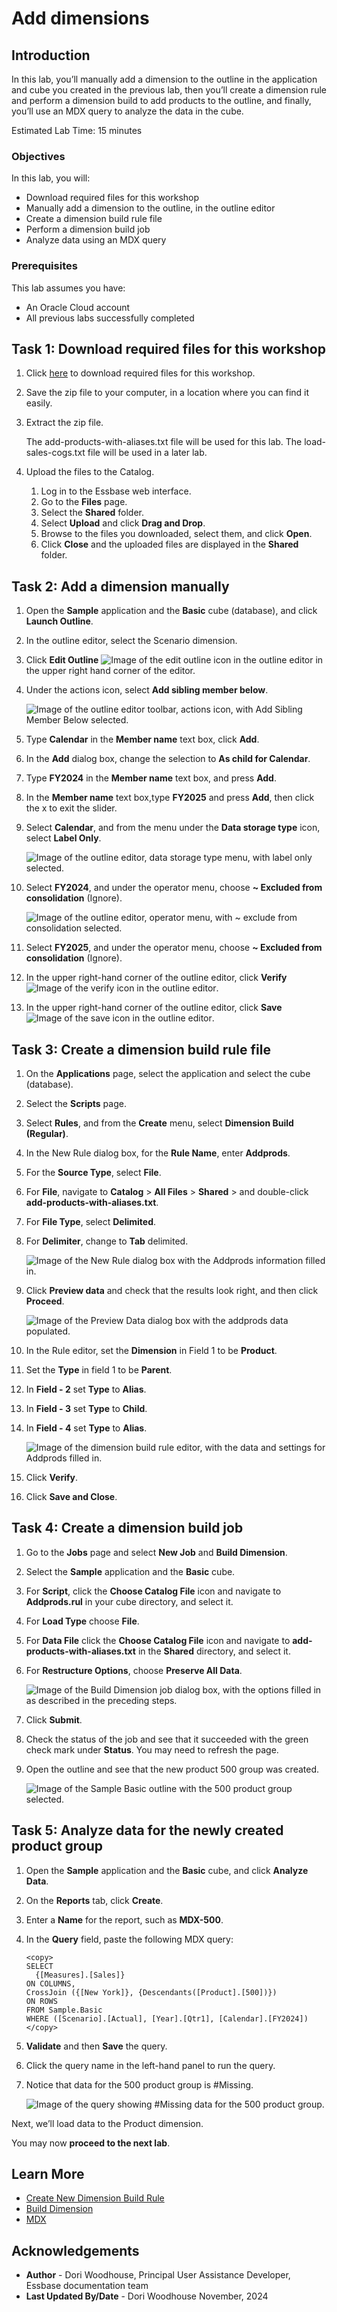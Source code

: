 # Add dimensions

## Introduction

In this lab, you’ll manually add a dimension to the outline in the application and cube you created in the previous lab, then you’ll create a dimension rule and perform a dimension build to add products to the outline, and finally, you’ll use an MDX query to analyze the data in the cube.

Estimated Lab Time: 15 minutes

### Objectives

In this lab, you will:

* Download required files for this workshop
* Manually add a dimension to the outline, in the outline editor
* Create a dimension build rule file
* Perform a dimension build job
* Analyze data using an MDX query

### Prerequisites

This lab assumes you have:

* An Oracle Cloud account
* All previous labs successfully completed

## Task 1: Download required files for this workshop

1. Click [here](https://c4u04.objectstorage.us-ashburn-1.oci.customer-oci.com/p/EcTjWk2IuZPZeNnD_fYMcgUhdNDIDA6rt9gaFj_WZMiL7VvxPBNMY60837hu5hga/n/c4u04/b/livelabsfiles/o/data-management-library-files/add-products-with-aliases-and-load-sales-cogs-files.zip) to download required files for this workshop.

2. Save the zip file to your computer, in a location where you can find it easily.

3. Extract the zip file.

    The add-products-with-aliases.txt file will be used for this lab. The load-sales-cogs.txt file will be used in a later lab.

4. Upload the files to the Catalog.

    1. Log in to the Essbase web interface.
    2. Go to the **Files** page.
    3. Select the **Shared** folder.
    4. Select **Upload** and click **Drag and Drop**.
    5. Browse to the files you downloaded, select them, and click **Open**.
    6. Click **Close** and the uploaded files are displayed in the **Shared** folder.

## Task 2: Add a dimension manually

1. Open the **Sample** application and the **Basic** cube (database), and click **Launch Outline**.

2. In the outline editor, select the Scenario dimension.

3. Click **Edit Outline** ![Image of the edit outline icon in the outline editor](images/icon-edit-outline-redwood.png) in the upper right hand corner of the editor.

4. Under the actions icon, select **Add sibling member below**.

    ![Image of the outline editor toolbar, actions icon, with Add Sibling Member Below selected.](images/add-sibling-redwood.png)

5. Type **Calendar** in the **Member name** text box, click **Add**.

6. In the **Add** dialog box, change the selection to **As child for Calendar**.

7. Type **FY2024** in the **Member name** text box, and press **Add**.

8. In the **Member name** text box,type **FY2025** and press **Add**, then click the x to exit the slider.

9. Select **Calendar**, and from the menu under the **Data storage type** icon, select **Label Only**.

    ![Image of the outline editor, data storage type menu, with label only selected.](images/label-only-redwood.png)

10. Select **FY2024**, and under the operator menu, choose **~ Excluded from consolidation** (Ignore).

    ![Image of the outline editor, operator menu, with ~ exclude from consolidation selected.](images/operator-ignore-redwood.png)

11. Select **FY2025**, and under the operator menu, choose **~ Excluded from consolidation** (Ignore).

12. In the upper right-hand corner of the outline editor, click **Verify** ![Image of the verify icon in the outline editor](images/verify-outline-icon-redwood.png).

13. In the upper right-hand corner of the outline editor, click **Save** ![Image of the save icon in the outline editor](images/save-outline-icon-redwood.png).

## Task 3: Create a dimension build rule file

1. On the **Applications** page, select the application and select the cube (database).

3. Select the **Scripts** page.

4. Select **Rules**, and from the **Create** menu, select **Dimension Build (Regular)**.

5. In the New Rule dialog box, for the **Rule Name**, enter **Addprods**.

6. For the **Source Type**, select **File**.

7. For **File**, navigate to **Catalog** > **All Files** > **Shared** > and double-click **add-products-with-aliases.txt**.

8. For **File Type**, select **Delimited**.

9. For **Delimiter**, change to **Tab** delimited.

    ![Image of the New Rule dialog box with the Addprods information filled in.](images/addprods-rule-redwood.png)

10. Click **Preview data** and check that the results look right, and then click **Proceed**.

    ![Image of the Preview Data dialog box with the addprods data populated.](images/addprods-rule-preview-data-redwood.png)

11. In the Rule editor, set the **Dimension** in Field 1 to be **Product**.

12. Set the **Type** in field 1 to be **Parent**.

13. In **Field - 2** set **Type** to **Alias**.

14. In **Field - 3** set **Type** to **Child**.

15. In **Field - 4** set **Type** to **Alias**.

    ![Image of the dimension build rule editor, with the data and settings for Addprods filled in.](images/dimension-build-rule-editor-redwood.png)

16. Click **Verify**.

17. Click **Save and Close**.

## Task 4: Create a dimension build job

1. Go to the **Jobs** page and select **New Job** and **Build Dimension**.

2. Select the **Sample** application and the **Basic** cube.

3. For **Script**, click the **Choose Catalog File** icon and navigate to **Addprods.rul** in your cube directory, and select it.

4. For **Load Type** choose **File**.

5. For **Data File** click the **Choose Catalog File** icon and navigate to **add-products-with-aliases.txt** in the **Shared** directory, and select it. 

5. For **Restructure Options**, choose **Preserve All Data**.

    ![Image of the Build Dimension job dialog box, with the options filled in as described in the preceding steps.](images/build-dimension-job-redwood.png)

6. Click **Submit**.

7. Check the status of the job and see that it succeeded with the green check mark under **Status**. You may need to refresh the page.

8. Open the outline and see that the new product 500 group was created.

    ![Image of the Sample Basic outline with the 500 product group selected.](images/outline-with-500-products.png)

## Task 5: Analyze data for the newly created product group

1. Open the **Sample** application and the **Basic** cube, and click **Analyze Data**.

2. On the **Reports** tab, click **Create**.

3. Enter a **Name** for the report, such as **MDX-500**.

4. In the **Query** field, paste the following MDX query:

    ```
    <copy>
    SELECT
      {[Measures].[Sales]}
    ON COLUMNS,
    CrossJoin ({[New York]}, {Descendants([Product].[500])})
    ON ROWS
    FROM Sample.Basic
    WHERE ([Scenario].[Actual], [Year].[Qtr1], [Calendar].[FY2024])
    </copy>
    ```

5. **Validate** and then **Save** the query.

6. Click the query name in the left-hand panel to run the query.

7. Notice that data for the 500 product group is #Missing.

    ![Image of the query showing #Missing data for the 500 product group.](images/missing-product-data.png)

Next, we’ll load data to the Product dimension.

You may now **proceed to the next lab**.

## Learn More

* [Create New Dimension Build Rule](https://docs.oracle.com/en/database/other-databases/essbase/21/essdm/create-new-dimension-build-rule.html)
* [Build Dimension](https://docs.oracle.com/en/database/other-databases/essbase/21/ugess/run-and-manage-jobs-using-web-interface.html#GUID-823F8D30-0A59-4835-97FC-6A6494B46D36)
* [MDX](https://docs.oracle.com/en/database/other-databases/essbase/21/esscq/mdx.html)

## Acknowledgements

* **Author** - Dori Woodhouse, Principal User Assistance Developer, Essbase documentation team
* **Last Updated By/Date** - Dori Woodhouse November, 2024
